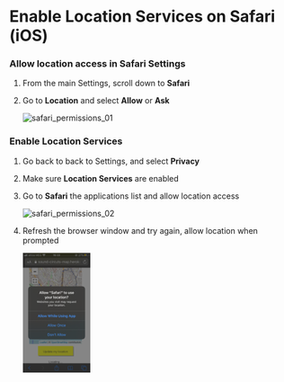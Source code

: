 # Enable Location Services on Safari (iOS)

### Allow location access in Safari Settings

1. From the main Settings, scroll down to **Safari**

2. Go to **Location** and select **Allow** or **Ask**

   <img src="screenshots/safari_settings.gif" alt="safari_permissions_01" width=128px height=227 />

### Enable Location Services

1. Go back to back to Settings, and select **Privacy**

2. Make sure **Location Services** are enabled

3. Go to **Safari** the applications list and allow location access

   <img src="screenshots/location_services.gif" alt="safari_permissions_02" width=25% height=25% />

   

4. Refresh the browser window and try again, allow location when prompted

   <img src="screenshots/Safari_popup.PNG" alt="Safari_location_popup" width=25% height=25% />

